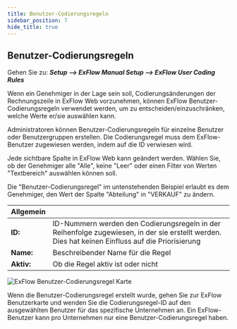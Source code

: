 ```yaml
---
title: Benutzer-Codierungsregeln
sidebar_position: 7
hide_title: true
---
```

## Benutzer-Codierungsregeln

Gehen Sie zu: ***Setup \--\> ExFlow Manual Setup \--\> ExFlow User Coding Rules***

Wenn ein Genehmiger in der Lage sein soll, Codierungsänderungen der Rechnungszeile in ExFlow Web vorzunehmen, können ExFlow Benutzer-Codierungsregeln verwendet werden, um zu entscheiden/einzuschränken, welche Werte er/sie auswählen kann.

Administratoren können Benutzer-Codierungsregeln für einzelne Benutzer oder Benutzergruppen erstellen. Die Codierungsregel muss dem ExFlow-Benutzer zugewiesen werden, indem auf die ID verwiesen wird.

Jede sichtbare Spalte in ExFlow Web kann geändert werden. Wählen Sie, ob der Genehmiger alle "Alle", keine "Leer" oder einen Filter von Werten "Textbereich" auswählen können soll.

Die "Benutzer-Codierungsregel" im untenstehenden Beispiel erlaubt es dem Genehmiger, den Wert der Spalte "Abteilung" in "VERKAUF" zu ändern.

| Allgemein      |	|
|:-|:-|
|**ID:**        | ID-Nummern werden den Codierungsregeln in der Reihenfolge zugewiesen, in der sie erstellt werden. Dies hat keinen Einfluss auf die Priorisierung
| **Name:**     | Beschreibender Name für die Regel
| **Aktiv:**    | Ob die Regel aktiv ist oder nicht

![ExFlow Benutzer-Codierungsregel Karte](@site/static/img/media/user-coding-rules-001.png)

Wenn die Benutzer-Codierungsregel erstellt wurde, gehen Sie zur ExFlow Benutzerkarte und wenden Sie die Codierungsregel-ID auf den ausgewählten Benutzer für das spezifische Unternehmen an. Ein ExFlow-Benutzer kann pro Unternehmen nur eine Benutzer-Codierungsregel haben.
